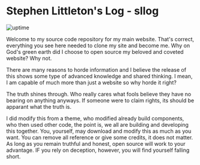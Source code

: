 # Stephen Littleton's Log - sllog

![uptime](https://img.shields.io/badge/uptime-100%25-brightgreen)

Welcome to my source code repository for my main website. That's correct, everything you see here needed to clone my site and become me. Why on God's green earth did I choose to open source my beloved and coveted website? Why not.

There are many reasons to horde information and I believe the release of this shows some type of advanced knowledge and shared thinking. I mean, I am capable of much more than just a website so why horde it right?

The truth shines through. Who really cares what fools believe they have no bearing on anything anyways. If someone were to claim rights, its should be apparant what the truth is.

I did modify this from a theme, who modified already build components, who then used other code, the point is, we all are building and developing this together. You, yourself, may download and modify this as much as you want. You can remove all reference or give some credits, it does not matter. As long as you remain truthful and honest, open source will work to your advantage. IF you rely on deception, however, you will find yourself falling short.

